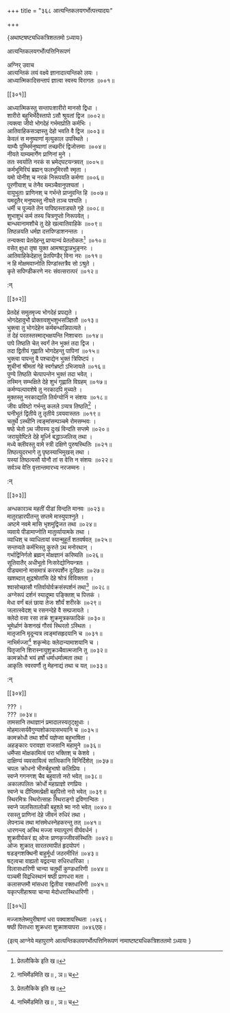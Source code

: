+++
title = "३६८ आत्यन्तिकलयगर्भोत्पत्त्यादयः"

+++

\{अथाष्टषष्ट्यधिकत्रिशततमो ऽध्यायः\}

आत्यन्तिकलयगर्भोत्पत्तिनिरूपणं  
    
अग्निर् उवाच  
आत्यन्तिकं लयं वक्ष्ये ज्ञानादात्यन्तिको लयः ।  
आध्यात्मिकादिसन्तापं ज्ञात्वा स्वस्य विरागतः ॥००१॥  

[[३०१]]
    
आध्यात्मिकस्तु सन्तापःशारीरो मानसो द्विधा ।  
शारीरो बहुभिर्भेदैस्तापो ऽसौ श्रूयतां द्विज ॥००२॥  
त्यक्त्वा जीवो भोगदेहं गर्भमाप्रोति कर्मभिः ।  
आतिवाहिकसञ्ज्ञस्तु देहो भवति वै द्विज ॥००३॥  
केवलं स मनुष्याणां मृत्युकाल उपस्थिते ।  
याम्यैः पुम्भिर्मनुष्याणां तच्छरीरं द्विजोत्तमाः   ॥००४॥  
नीयते याम्यमार्गेण प्राणिनां मुने ।  
ततः स्वर्याति नरकं स भ्रमेद्घटयन्त्रवत् ॥००५॥  
कर्मभूमिरियं ब्रह्मन् फलभूमिरसौ स्मृता ।  
यमो योनीश् च नरकं निरूपयति कर्मणा ॥००६॥  
पूरणीयाश् च तेनैव यमञ्चैवानुपश्यतां ।  
वायुभूताः प्राणिनश् च गर्भन्ते प्राप्नुवन्ति हि   ॥००७॥  
यमदूतैर् मनुष्यस्तु नीयते तञ्च पश्यति ।  
धर्मी च पूज्यते तेन पापिष्ठस्ताड्यते गृहे ॥००८॥  
शुभाशुभं कर्म तस्य चित्रगुप्तो निरूपयेत् ।  
बान्धवानामशौचे तु देहे खल्वातिवाहिके ॥००९॥  
तिष्ठन्नयति धर्मज्ञ दत्तपिण्डाशनन्ततः ।  
तन्यक्त्वा प्रेतदेहन्तु प्राप्यान्यं प्रेतलोकतः[^१] ॥०१०॥  
वसेत् क्षुधा तृषा युक्त आमश्राद्धान्नभुङ्नरः   ।  
आतिवाहिकेदेहात्तु प्रेतपिण्डैर् विना नरः ॥०११॥  
न हि मोक्षमवाप्नोति पिण्डांस्तत्रैव सो ऽश्रुते ।  
कृते सपिण्डीकरणे नरः संवत्सरात्परं ॥०१२॥  
    
:न्  
    
[^१]: प्रेतलौकिके इति ख॥  

[[३०२]]
    
प्रेतदेहं समुतमृज्य भोगदेहं प्रपद्यते ।  
भोगदेहावुभौ प्रोक्तावशुभशुभसञ्ज्ञितौ ॥०१३॥  
भुक्त्वा तु भोगदेहेन कर्मबन्धान्निपात्यते ।  
तं देहं परतस्तस्माद्भक्षयन्ति निशाचराः ॥०१४॥  
पापे तिष्ठति चेत् स्वर्गं तेन भुक्तं तदा द्विज ।  
तदा द्वितीयं गृह्णाति भोगदेहन्तु पापिनां ॥०१५॥  
भुक्त्वा पापन्तु वै पश्चाद्येन भुक्तं त्रिपिष्टपं   ।  
शुचीनां श्रीमतां गेहे स्वर्गभ्रष्टो ऽभिजायते   ॥०१६॥  
पुण्ये तिष्ठति चेत्पापन्तेन भुक्तं तदा भवेत् ।  
तस्मिन् सम्भक्षिते देहे शुभं गृह्णाति विग्रहम्   ॥०१७॥  
कर्मण्यल्पावशेषे तु नरकादपि मुच्यते ।  
मुक्तस्तु नरकाद्याति तिर्यग्योनिं न संशयः ॥०१८॥  
जीवः प्रविष्टो गर्भन्तु कलले ऽप्यत्र तिष्ठति[^२]   ।  
घनीभूतं द्वितीये तु तृतीये ऽवयवास्ततः ॥०१९॥  
चतुर्थे ऽस्थीनि त्वङ्मांसम्पञ्चमे रोमसम्भवः   ।  
षष्ठे चेतो ऽथ जीवस्य दुःखं विन्दति सप्तमे   ॥०२०॥  
जरायुवेष्टिते देहे मूर्ध्नि बद्धाञ्जलिस् तथा ।  
मध्ये क्लीवस्तु वामे स्त्री दक्षिणे पुरुषस्थितिः   ॥०२१॥  
तिष्ठत्युदरभागे तु पृष्ठस्याभिमुखस् तथा   ।  
यस्यां तिष्ठत्यसौ योनौ तां स वेत्ति न संशयः   ॥०२२॥  
सर्वञ्च वेत्ति वृत्तान्तमारभ्य नरजम्मनः ।  
    
:न्  
    
[^१]: गच्छतीति क॥  

[[३०३]]
    
अन्धकारञ्च महतीं पीडां विन्दति मानवः   ॥०२३॥  
मातुराहारपीतन्तु सप्तमे मास्युपाश्नुते ।  
अष्टमे नवमे मासि भृशमुद्विजत तथा ॥०२४॥  
व्यवाये पीडामाप्नोति मातुर्व्यायामके तथा ।  
व्याधिश् च व्याधितायां स्यान्मुहूर्तं शतवर्षवत्   ॥०२५॥  
सन्तप्यते कर्मभिस्तु कुरुते ऽथ मनोरथान् ।  
गर्भाद्विनिर्गतो ब्रह्मन् मोक्षज्ञानं करिष्यति ॥०२६॥  
सूतिवातैर् अधीभूतो निःसरेद्योनियन्त्रतः ।  
पीड्यमानो मासमात्रं करस्पर्शेन दुःखितः   ॥०२७॥  
खशब्दात् क्षुद्रश्रोतांसि देहे श्रोत्रं विविक्तता   ।  
श्वासोच्छासौ गतिर्वायोर्वक्रसंस्पर्शनं तथा[^१]   ॥०२८॥  
अग्नेरूपं दर्शनं स्यादूष्मा पङ्क्तिश् च पित्तकं   ।  
मेधा वर्णं बलं छाया तेजः शौर्यं शरीरके   ॥०२९॥  
जलात्स्वेदश् च रसनन्देहे वै सम्प्रजायते ।  
क्लेदो वसा रसा तक्रं शुक्रमूत्रकफादिकं ॥०३०॥  
भूमेर्ध्राणं केशनखं गौरवं स्थिरतो ऽस्थितः   ।  
मातृजानि मृदून्यत्र त्वङ्मांसहृदयानि च   ॥०३१॥  
नाभिर्मज्जा[^२] शकृन्मेदः क्लेदान्यामाशयानि च   ।  
पितृजानि शिरास्नायुशुक्रञ्चैवात्मजानि तु ॥०३२॥  
कामक्रोधौ भयं हर्षो धर्माधर्मात्मता तथा   ।  
आकृतिः स्वरवर्णौ तु मेहनाद्यं तथा च यत् ॥०३३॥  
    
:न्  
    
[^१]: श्वासोच्छासौ सनिर्वापौ वाह्यसंस्पर्शनमिति ञ॥  
    
[^२]: नाभिर्मेडमिति ख॥ , ञ॥ च  

[[३०४]]
    
??? ।  
??? ॥०३४॥  
तामसानि तथाज्ञानं प्रमादालस्यतृट्क्षुधाः   ।  
मोहमात्सर्यवैगुण्यशोकायासभयानि च ॥०३५॥  
कामक्रोधौ तथा शौर्यं यज्ञेप्सा बहुभाषिता   ।  
अहङ्कारः परावज्ञा राजसानि महामुने ॥०३६॥  
धर्मेप्सा मोक्षकामित्वं परा भक्तिश् च केशवे ।  
दाक्षिण्यं व्यवसायित्वं सात्विकानि विनिर्दिशेत् ॥०३७॥  
चपलः क्रोधनो भीरुर्बहुभाषो कलिप्रियः ।  
स्वप्ने गगनगश् चैव बहुवातो नरो भवेत् ॥०३८॥  
अकालपलितः क्रोर्धो महाप्राज्ञो रणप्रियः ।  
स्वप्ने च दीप्तिमत्प्रेक्षी बहुपित्तो नरो भवेत् ॥०३९॥  
स्थिरमित्रः स्थिरोत्साहः स्थिराङ्गो द्रविणान्वितः   ।  
स्वप्ने जलसितालोकी बहुश्ले ष्मा नरो भवेत् ॥०४०॥  
रसस्तु प्राणिनां देहे जीवनं रुधिरं तथा ।  
लेपनञ्च तथा मांसमेधस्नेहकरन्तु तत् ॥०४१॥  
धारणन्त्व् अस्थि मज्जा स्यात्पूरणं वीर्यवर्धनं   ।  
शुक्रवीर्यकरं ह्य् ओजः प्राणकृज्जीवसंस्थितिः   ॥०४२॥  
ओजः शुक्रात् सारतरमापीतं हृदयोपगं ।  
षडङ्गशक्थिनी बाहुर्मूर्धा जठरमीरितं   ॥०४३॥  
षट्त्वचा वाह्यतो यद्वदन्या रुधिरधारिका ।  
विलासधारिणी चान्या चतुर्थी कुण्डधारिणी   ॥०४४॥  
पञ्चमी विद्रधिस्थानं षष्ठी प्राणधरा मता   ।  
कलासप्तमौ मांसधरा द्वितीया रक्तधारिणी ॥०४५॥  
यकृत्प्लीहाश्रया चान्या मेदोधरास्थिधारिणी   ।  

[[३०५]]
    
मज्जाश्लेष्मपुरीषाणां धरा पक्वाशयस्थिता   ।०४६।  
षष्ठी पित्तधरा शुक्रधरा शुक्राशयापरा   ॥०४६एफ़्।

\{इत्य् आग्नेये महापुराणे आत्यन्तिकलयगर्भोत्पत्तिनिरूपणं नामाष्टष्ट्यधिकत्रिशततमो ऽध्यायः  }
    